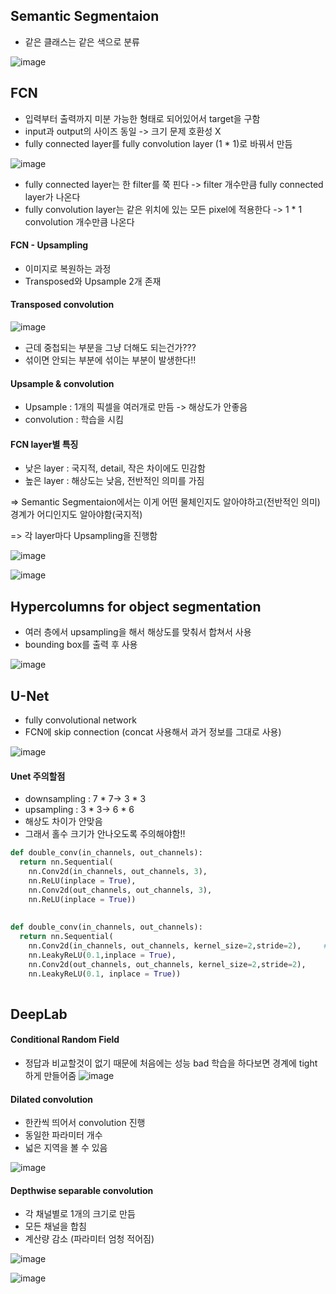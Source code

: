 ## Semantic Segmentaion
* 같은 클래스는 같은 색으로 분류

![image](https://user-images.githubusercontent.com/63588046/157149949-a85e98d6-dd7d-4108-bcd2-323b29c8bc26.png)


## FCN
* 입력부터 출력까지 미분 가능한 형태로 되어있어서 target을 구함
* input과 output의 사이즈 동일 -> 크기 문제 호환성 X
* fully connected layer를 fully convolution layer (1 * 1)로 바꿔서 만듬

![image](https://user-images.githubusercontent.com/63588046/157151053-1242b692-865f-43ce-8106-8c802633b755.png)

* fully connected layer는 한 filter를 쭉 핀다 -> filter 개수만큼 fully connected layer가 나온다
* fully convolution layer는 같은 위치에 있는 모든 pixel에 적용한다 -> 1 * 1 convolution 개수만큼 나온다

#### FCN - Upsampling
* 이미지로 복원하는 과정
* Transposed와 Upsample 2개 존재

#### Transposed convolution
![image](https://user-images.githubusercontent.com/63588046/157152730-8149f0fd-a0de-44b2-aa85-13abdfb265e4.png)

* 근데 중첩되는 부분을 그냥 더해도 되는건가???
* 섞이면 안되는 부분에 섞이는 부분이 발생한다!!

#### Upsample & convolution
* Upsample : 1개의 픽셀을 여러개로 만듬 -> 해상도가 안좋음
* convolution : 학습을 시킴



#### FCN layer별 특징
* 낮은 layer : 국지적, detail, 작은 차이에도 민감함
* 높은 layer : 해상도는 낮음, 전반적인 의미를 가짐

=> Semantic Segmentaion에서는 이게 어떤 물체인지도 알아야하고(전반적인 의미) 경계가 어디인지도 알아야함(국지적)

=> 각 layer마다 Upsampling을 진행함

![image](https://user-images.githubusercontent.com/63588046/157153756-e77587fe-352b-4733-a9e3-46e5bf3ec639.png)

![image](https://user-images.githubusercontent.com/63588046/157153797-f13bdd9f-656d-4d14-b2c1-bd406d495c9c.png)


## Hypercolumns for object segmentation
* 여러 층에서 upsampling을 해서 해상도를 맞춰서 합쳐서 사용
* bounding box를 출력 후 사용

![image](https://user-images.githubusercontent.com/63588046/157154180-d921990d-f304-48d2-8ba7-29dc32a4cf1b.png)


## U-Net
* fully convolutional network 
* FCN에 skip connection (concat 사용해서 과거 정보를 그대로 사용)

![image](https://user-images.githubusercontent.com/63588046/157155632-72da294f-2e03-45ce-87f1-d36e01aa6136.png)

#### Unet 주의할점
* downsampling : 7 * 7-> 3 * 3
* upsampling : 3 * 3-> 6 * 6
* 해상도 차이가 안맞음
* 그래서 홀수 크기가 안나오도록 주의해야함!!


```python
def double_conv(in_channels, out_channels):
  return nn.Sequential(
    nn.Conv2d(in_channels, out_channels, 3),
    nn.ReLU(inplace = True),
    nn.Conv2d(out_channels, out_channels, 3),
    nn.ReLU(inplace = True))
   
   
def double_conv(in_channels, out_channels):
  return nn.Sequential(
    nn.Conv2d(in_channels, out_channels, kernel_size=2,stride=2),     # kernel_size=2, stride=2이면 겹치는 부분 안생김
    nn.LeakyReLU(0.1,inplace = True),
    nn.Conv2d(out_channels, out_channels, kernel_size=2,stride=2),
    nn.LeakyReLU(0.1, inplace = True))
    
```

## DeepLab
#### Conditional Random Field 
* 정답과 비교할것이 없기 때문에 처음에는 성능 bad 학습을 하다보면 경계에 tight하게 만들어줌
![image](https://user-images.githubusercontent.com/63588046/157156858-acf8cd32-eb5a-4bba-85e1-f42749a024f8.png)

#### Dilated convolution 
* 한칸씩 띄어서 convolution 진행
* 동일한 파라미터 개수
* 넓은 지역을 볼 수 있음

![image](https://user-images.githubusercontent.com/63588046/157158143-9bbf554e-39bc-4b9f-aec8-4bee9f4eecd6.png)

#### Depthwise separable convolution
* 각 채널별로 1개의 크기로 만듬
* 모든 채널을 합침
* 계산량 감소 (파라미터 엄청 적어짐)

![image](https://user-images.githubusercontent.com/63588046/157158428-10eb9190-f109-4647-80b5-695a759d08dc.png)


![image](https://user-images.githubusercontent.com/63588046/157158526-690d1bc0-a0ae-49ad-98a8-8b2a9cdf1315.png)






